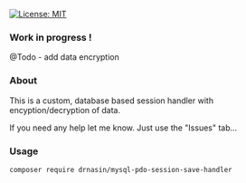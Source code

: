 [![License: MIT](https://img.shields.io/badge/License-MIT-yellow.svg)](https://opensource.org/licenses/MIT)

### Work in progress !

@Todo - add data encryption

### About
This is a custom, database based session handler with encyption/decryption of data.

If you need any help let me know. Just use the "Issues" tab...

### Usage

`composer require drnasin/mysql-pdo-session-save-handler`


